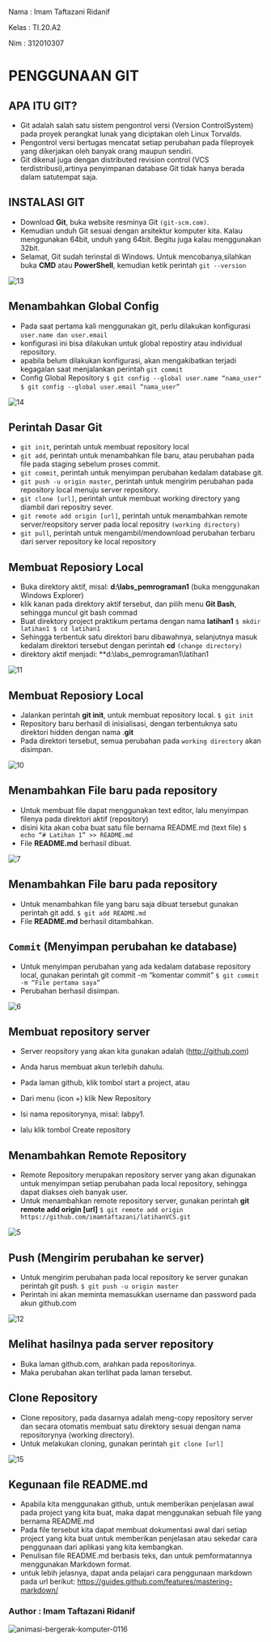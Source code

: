 Nama : Imam Taftazani Ridanif

Kelas : TI.20.A2

Nim : 312010307

# PENGGUNAAN GIT

## APA ITU GIT?

* Git adalah salah satu sistem pengontrol versi (Version ControlSystem) pada proyek perangkat lunak yang diciptakan oleh Linux Torvalds.
* Pengontrol versi bertugas mencatat setiap perubahan pada fileproyek yang dikerjakan oleh banyak orang maupun sendiri.
* Git dikenal juga dengan distributed revision control (VCS terdistribusi),artinya penyimpanan database Git tidak hanya berada dalam satutempat saja.

## INSTALASI GIT
* Download **Git**, buka website resminya Git `(git-scm.com)`.
* Kemudian unduh Git sesuai dengan arsitektur komputer kita. Kalau menggunakan 64bit, unduh yang 64bit. Begitu juga kalau menggunakan 32bit.
* Selamat, Git sudah terinstal di Windows. Untuk mencobanya,silahkan buka **CMD** atau **PowerShell**, kemudian ketik perintah
``git --version``

![13](https://user-images.githubusercontent.com/72736958/96374711-804d8100-119e-11eb-8c56-9781b5934545.PNG)

## Menambahkan Global Config
* Pada saat pertama kali menggunakan git, perlu dilakukan konfigurasi ``user.name dan user.email``
* konfigurasi ini bisa dilakukan untuk global repostiry atau individual repository.
* apabila belum dilakukan konfigurasi, akan mengakibatkan terjadi kegagalan saat menjalankan perintah `git commit`
* Config Global Repository
`$ git config --global user.name “nama_user"`
`$ git config --global user.email “nama_user”`

![14](https://user-images.githubusercontent.com/72736958/96374716-91968d80-119e-11eb-858e-7cdd74567a04.PNG)

## Perintah Dasar Git
* `git init`, perintah untuk membuat repository local
* `git add`, perintah untuk menambahkan file baru, atau perubahan pada file pada staging sebelum proses commit.
* `git commit`, perintah untuk menyimpan perubahan kedalam database git.
* `git push -u origin master`, perintah untuk mengirim perubahan pada repository local menuju server repository.
* `git clone [url]`, perintah untuk membuat working directory yang diambil dari repositry sever.
* `git remote add origin [url]`, perintah untuk menambahkan remote server/reopsitory server pada local repositry ``(working directory)``
* `git pull`, perintah untuk mengambil/mendownload perubahan terbaru dari server repository ke local repository

## Membuat Reposiory Local
* Buka direktory aktif, misal: **d:\labs_pemrograman1** (buka menggunakan Windows Explorer)
* klik kanan pada direktory aktif tersebut, dan pilih menu **Git Bash**, sehingga muncul git bash commad
* Buat direktory project praktikum pertama dengan nama **latihan1**
``$ mkdir latihan1
$ cd latihan1``
* Sehingga terbentuk satu direktori baru dibawahnya, selanjutnya masuk kedalam direktori tersebut dengan perintah **cd** ``(change directory)``
* direktory aktif menjadi: **d:\labs_pemrograman1\latihan1

![11](https://user-images.githubusercontent.com/72736958/96374318-38c5f580-119c-11eb-8001-2e8ee1ebfa8b.PNG)

## Membuat Reposiory Local
* Jalankan perintah **git init**, untuk membuat repository local.
`$ git init`
* Repository baru berhasil di inisialisasi, dengan terbentuknya satu direktori hidden dengan nama .**git**
* Pada direktori tersebut, semua perubahan pada `working directory` akan disimpan.

![10](https://user-images.githubusercontent.com/72736958/96374311-2ea3f700-119c-11eb-82dd-fe33fbdcc7cf.PNG)

## Menambahkan File baru pada repository
* Untuk membuat file dapat menggunakan text editor, lalu menyimpan filenya pada direktori aktif (repository)
* disini kita akan coba buat satu file bernama README.md (text file)
`$ echo “# Latihan 1” >> README.md`
* File **README.md** berhasil dibuat.

![7](https://user-images.githubusercontent.com/72736958/96373743-abcd6d00-1198-11eb-9b8a-e1bd94c9945d.PNG)

## Menambahkan File baru pada repository
* Untuk menambahkan file yang baru saja dibuat tersebut gunakan perintah git add.
`$ git add README.md`
* File **README.md** berhasil ditambahkan.



## `Commit` (Menyimpan perubahan ke database)
* Untuk menyimpan perubahan yang ada kedalam database repository local, gunakan perintah git commit -m “komentar commit”
`$ git commit -m “File pertama saya”`
* Perubahan berhasil disimpan.

![6](https://user-images.githubusercontent.com/72736958/96373733-99533380-1198-11eb-856c-138db676d59d.PNG)

## Membuat repository server
* Server reopsitory yang akan kita gunakan adalah (http://github.com)
* Anda harus membuat akun terlebih dahulu.
* Pada laman github, klik tombol start a project, atau
* Dari menu (icon +) klik New Repository



* Isi nama repositorynya, misal: labpy1.
* lalu klik tombol Create repository

## Menambahkan Remote Repository
* Remote Repository merupakan repository server yang akan digunakan untuk menyimpan setiap perubahan pada local repository, sehingga dapat diakses oleh banyak user.
* Untuk menambahkan remote repository server, gunakan perintah **git remote add origin [url]**
`$ git remote add origin https://github.com/imamtaftazani/latihanVCS.git`

![5](https://user-images.githubusercontent.com/72736958/96373716-83457300-1198-11eb-9fff-6286da029d1e.PNG)

## Push (Mengirim perubahan ke server)
* Untuk mengirim perubahan pada local repository ke server gunakan perintah git push.
`$ git push -u origin master`
* Perintah ini akan meminta memasukkan username dan password pada akun github.com

![12](https://user-images.githubusercontent.com/72736958/96374322-42e7f400-119c-11eb-861d-fc37ec3ce6e9.PNG)

## Melihat hasilnya pada server repository
* Buka laman github.com, arahkan pada repositorinya.
* Maka perubahan akan terlihat pada laman tersebut.



## Clone Repository
* Clone repository, pada dasarnya adalah meng-copy repository server dan secara otomatis membuat satu direktory sesuai dengan nama repositorynya (working directory).
* Untuk melakukan cloning, gunakan perintah `git clone [url]`

![15](https://user-images.githubusercontent.com/72736958/96374991-6ca31a00-11a0-11eb-9204-9004f46d2a0a.PNG)

## Kegunaan file README.md
* Apabila kita menggunakan github, untuk memberikan penjelasan awal pada project yang kita buat, maka dapat menggunakan sebuah file yang bernama README.md
* Pada file tersebut kita dapat membuat dokumentasi awal dari setiap project yang kita buat untuk memberikan penjelasan atau sekedar cara penggunaan dari aplikasi yang kita kembangkan.
* Penulisan file README.md berbasis teks, dan untuk pemformatannya menggunakan Markdown format.
* untuk lebih jelasnya, dapat anda pelajari cara penggunaan markdown pada url berikut: https://guides.github.com/features/mastering-markdown/





### Author : Imam Taftazani Ridanif


![animasi-bergerak-komputer-0116](https://user-images.githubusercontent.com/72736958/96375090-269a8600-11a1-11eb-9cde-74d5fa08d6e2.gif)
